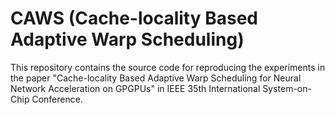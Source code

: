 # CAWS (Cache-locality Based Adaptive Warp Scheduling)

This repository contains the source code for reproducing the experiments in the paper "Cache-locality Based Adaptive Warp Scheduling for Neural Network Acceleration on GPGPUs" in IEEE 35th International System-on-Chip Conference.